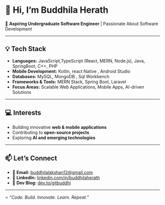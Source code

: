 # 👋 Hi, I’m Buddhila Herath  

🚀 **Aspiring Undergraduate Software Engineer** | Passionate About Software Development  

---

## 💡 Tech Stack
- **Languages:** JavaScript,TypeScript (React, MERN, Node.js), Java, SpringBoot, C++, PHP  
- **Mobile Development:** Kotlin, react Native , Android Studio  
- **Databases:** MySQL, MongoDB  , Sql Workbench
- **Frameworks & Tools:** MERN Stack, Spring Boot, Laravel  
- **Focus Areas:** Scalable Web Applications, Mobile Apps, AI-driven Solutions  

---

## 💻 Interests
- Building innovative **web & mobile applications**  
- Contributing to **open-source projects**  
- Exploring **AI and emerging technologies**  

---

## 📫 Let’s Connect
- 📧 **Email:** [buddhilalakshan12@gmail.com](mailto:buddhilalakshan12@gmail.com)  
- 🔗 **LinkedIn:** [linkedin.com/in/buddhilaherath](https://www.linkedin.com/in/buddhilaherath/)  
- 📝 **Dev Blog:** [dev.to/gitbuddhi](https://dev.to/gitbuddhi)  

---
⭐️ *“Code. Build. Innovate. Learn. Repeat.”*  
